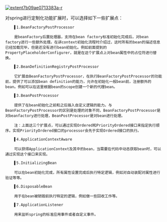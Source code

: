 


<a href="https://ibb.co/Fnh7qSC"><img src="https://i.ibb.co/R7gH4xd/extent7b09ae0713383a-r.jpg" alt="extent7b09ae0713383a-r" border="0"></a>


对spring进行定制化功能扩展时，可以选择如下一些扩展点：

        ▌1.BeanFactoryPostProcessor

        是beanFactory后置处理器，支持在bean factory标准初始化完成后，对bean factory进行一些额外处理。在讲context初始化流程时介绍过，这时所有的bean的描述信息已经加载完毕，但是还没有进行bean初始化。例如前面提到的PropertyPlaceholderConfigurer，就是在这个扩展点上对bean属性中的占位符进行替换。

        ▌2.BeanDefinitionRegistryPostProcessor

        它扩展自BeanFactoryPostProcessor，在执行BeanFactoryPostProcessor的功能前，提供了可以添加bean definition的能力，允许在初始化一般bean前，注册额外的bean。例如可以在这里根据bean的scope创建一个新的代理bean。

        ▌3.BeanPostProcessor

        提供了在bean初始化之前和之后插入自定义逻辑的能力。与BeanFactoryPostProcessor的区别是处理的对象不同，BeanFactoryPostProcessor是对beanfactory进行处理，BeanPostProcessor是对bean进行处理。

        注：上面这三个扩展点，可以通过实现Ordered和PriorityOrdered接口来指定执行顺序。实现PriorityOrdered接口的processor会先于实现Ordered接口的执行。

        ▌4.ApplicationContextAware

        可以获得ApplicationContext及其中的bean，当需要在代码中动态获取bean时，可以通过实现这个接口来实现。

        ▌5.InitializingBean

        可以在bean初始化完成，所有属性设置完成后执行特定逻辑，例如对自动装配对属性进行验证等等。

        ▌6.DisposableBean

        用于在bean被销毁前执行特定的逻辑，例如做一些回收工作等。

        ▌7.ApplicationListener

        用来监听spring的标准应用事件或者自定义事件。
